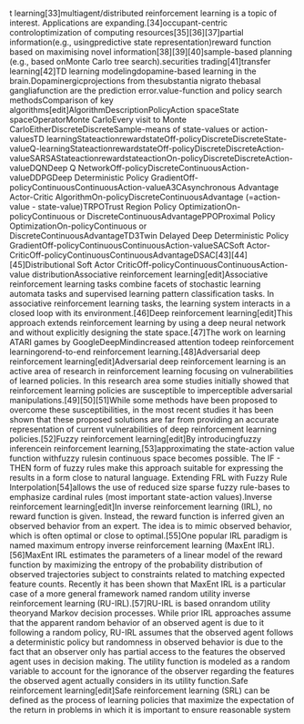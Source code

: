 t learning[33]multiagent/distributed reinforcement learning is a topic of interest. Applications are expanding.[34]occupant-centric controloptimization of computing resources[35][36][37]partial information(e.g., usingpredictive state representation)reward function based on maximising novel information[38][39][40]sample-based planning (e.g., based onMonte Carlo tree search).securities trading[41]transfer learning[42]TD learning modelingdopamine-based learning in the brain.Dopaminergicprojections from thesubstantia nigrato thebasal gangliafunction are the prediction error.value-function and policy search methodsComparison of key algorithms[edit]AlgorithmDescriptionPolicyAction spaceState spaceOperatorMonte CarloEvery visit to Monte CarloEitherDiscreteDiscreteSample-means of state-values or action-valuesTD learningStateactionrewardstateOff-policyDiscreteDiscreteState-valueQ-learningStateactionrewardstateOff-policyDiscreteDiscreteAction-valueSARSAStateactionrewardstateactionOn-policyDiscreteDiscreteAction-valueDQNDeep Q NetworkOff-policyDiscreteContinuousAction-valueDDPGDeep Deterministic Policy GradientOff-policyContinuousContinuousAction-valueA3CAsynchronous Advantage Actor-Critic AlgorithmOn-policyDiscreteContinuousAdvantage (=action-value - state-value)TRPOTrust Region Policy OptimizationOn-policyContinuous or DiscreteContinuousAdvantagePPOProximal Policy OptimizationOn-policyContinuous or DiscreteContinuousAdvantageTD3Twin Delayed Deep Deterministic Policy GradientOff-policyContinuousContinuousAction-valueSACSoft Actor-CriticOff-policyContinuousContinuousAdvantageDSAC[43][44][45]Distributional Soft Actor CriticOff-policyContinuousContinuousAction-value distributionAssociative reinforcement learning[edit]Associative reinforcement learning tasks combine facets of stochastic learning automata tasks and supervised learning pattern classification tasks. In associative reinforcement learning tasks, the learning system interacts in a closed loop with its environment.[46]Deep reinforcement learning[edit]This approach extends reinforcement learning by using a deep neural network and without explicitly designing the state space.[47]The work on learning ATARI games by GoogleDeepMindincreased attention todeep reinforcement learningorend-to-end reinforcement learning.[48]Adversarial deep reinforcement learning[edit]Adversarial deep reinforcement learning is an active area of research in reinforcement learning focusing on vulnerabilities of learned policies. In this research area some studies initially showed that reinforcement learning policies are susceptible to imperceptible adversarial manipulations.[49][50][51]While some methods have been proposed to overcome these susceptibilities, in the most recent studies it has been shown that these proposed solutions are far from providing an accurate representation of current vulnerabilities of deep reinforcement learning policies.[52]Fuzzy reinforcement learning[edit]By introducingfuzzy inferencein reinforcement learning,[53]approximating the state-action value function withfuzzy rulesin continuous space becomes possible. The IF - THEN form of fuzzy rules make this approach suitable for expressing the results in a form close to natural language. Extending FRL with Fuzzy Rule Interpolation[54]allows the use of reduced size sparse fuzzy rule-bases to emphasize cardinal rules (most important state-action values).Inverse reinforcement learning[edit]In inverse reinforcement learning (IRL), no reward function is given. Instead, the reward function is inferred given an observed behavior from an expert. The idea is to mimic observed behavior, which is often optimal or close to optimal.[55]One popular IRL paradigm is named maximum entropy inverse reinforcement learning (MaxEnt IRL).[56]MaxEnt IRL estimates the parameters of a linear model of the reward function by maximizing the entropy of the probability distribution of observed trajectories subject to constraints related to matching expected feature counts. Recently it has been shown that MaxEnt IRL is a particular case of a more general framework named random utility inverse reinforcement learning (RU-IRL).[57]RU-IRL is based onrandom utility theoryand Markov decision processes. While prior IRL approaches assume that the apparent random behavior of an observed agent is due to it following a random policy, RU-IRL assumes that the observed agent follows a deterministic policy but randomness in observed behavior is due to the fact that an observer only has partial access to the features the observed agent uses in decision making. The utility function is modeled as a random variable to account for the ignorance of the observer regarding the features the observed agent actually considers in its utility function.Safe reinforcement learning[edit]Safe reinforcement learning (SRL) can be defined as the process of learning policies that maximize the expectation of the return in problems in which it is important to ensure reasonable system 